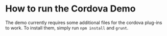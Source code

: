 How to run the Cordova Demo
===========================

The demo currently requires some additional files for the cordova plug-ins to work. To install them, simply run `npm install` and `grunt`.
